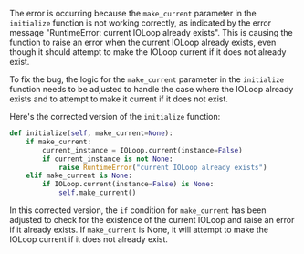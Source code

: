 The error is occurring because the `make_current` parameter in the `initialize` function is not working correctly, as indicated by the error message "RuntimeError: current IOLoop already exists". This is causing the function to raise an error when the current IOLoop already exists, even though it should attempt to make the IOLoop current if it does not already exist.

To fix the bug, the logic for the `make_current` parameter in the `initialize` function needs to be adjusted to handle the case where the IOLoop already exists and to attempt to make it current if it does not exist.

Here's the corrected version of the `initialize` function:

```python
def initialize(self, make_current=None):
    if make_current:
        current_instance = IOLoop.current(instance=False)
        if current_instance is not None:
            raise RuntimeError("current IOLoop already exists")
    elif make_current is None:
        if IOLoop.current(instance=False) is None:
            self.make_current()
```

In this corrected version, the `if` condition for `make_current` has been adjusted to check for the existence of the current IOLoop and raise an error if it already exists. If `make_current` is None, it will attempt to make the IOLoop current if it does not already exist.